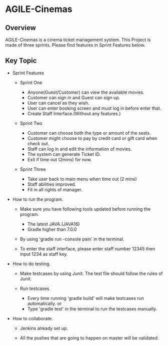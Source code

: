 # AGILE-Cinemas
## Overview
  AGILE-Cinemas is a cinema ticket management system. This Project is made of three sprints.
  Please find features in Sprint Features below.
  
## Key Topic
  * Sprint Features
    * Sprint One
      * Anyone(Guest/Customer) can view the available movies.
      * Customer can sign in and Guest can sign up.
      * User can cancel as they wish.
      * User can enter booking screen and must log in before enter that.
      * Create Staff Interface.(Without any features.)
    * Sprint Two
      * Customer can choose both the type or amount of the seats.
      * Customer might choose to pay by credit card or gift card when check out.
      * Staff can log in and edit the information of movies.
      * The system can generate Ticket ID.
      * Exit if time out (2mins) for now.
      
    * Sprint Three
      * Take user back to main menu when time out (2 mins)
      * Staff abilities improved.
      * Fit in all rights of manager.
  
  * How to run the program.
    * Make sure you have following tools updated before running the program.
      * The latest JAVA.(JAVA16)
      * Gradle higher than 7.0.0
    
    * By using 'gradle run -console pain' in the terminal. 
    
    * To enter the staff interface, please enter staff number 12345 then input 1234 as staff key.
  
  * How to do testing.
    * Make testcases by using Junit. The test file should follow the rules of Junit.
    
    * Run testcases
      * Every time running 'gradle build' will make testcases run automatically.
        or
      * Type 'gradle test' in the terminal to run the testcases manually.
  
  
  * How to collaborate.
    * Jenkins already set up.
    
    * All the pushes that are going to happen on master will be validated.
